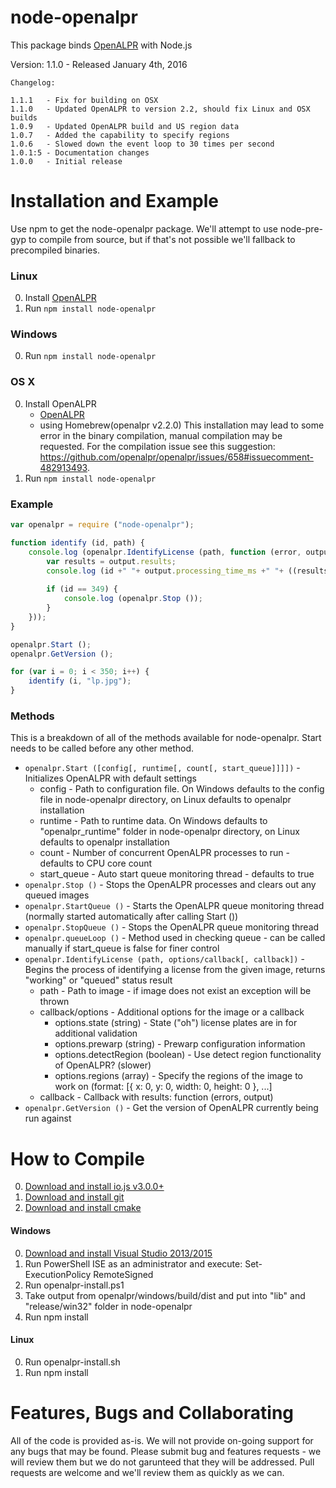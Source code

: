 node-openalpr
============

This package binds [OpenALPR](https://github.com/openalpr/openalpr) with Node.js

Version: 1.1.0 - Released January 4th, 2016

```
Changelog:

1.1.1	- Fix for building on OSX
1.1.0   - Updated OpenALPR to version 2.2, should fix Linux and OSX builds
1.0.9	- Updated OpenALPR build and US region data
1.0.7	- Added the capability to specify regions
1.0.6	- Slowed down the event loop to 30 times per second
1.0.1:5	- Documentation changes
1.0.0	- Initial release
```

# Installation and Example

Use npm to get the node-openalpr package. We'll attempt to use node-pre-gyp to compile from source, but if
that's not possible we'll fallback to precompiled binaries.

### Linux

0. Install [OpenALPR](https://github.com/openalpr/openalpr/wiki/Compilation-instructions-(Ubuntu-Linux))
0. Run ```npm install node-openalpr```

### Windows
0. Run ```npm install node-openalpr```

### OS X
0. Install OpenALPR
	- [OpenALPR](https://github.com/openalpr/openalpr/wiki/Compilation-instructions-(OS-X))
	- using Homebrew(openalpr v2.2.0)
This installation may lead to some error in the binary compilation, manual compilation may be requested. For the compilation issue see this suggestion: https://github.com/openalpr/openalpr/issues/658#issuecomment-482913493.
0. Run ```npm install node-openalpr```


### Example

```javascript
var openalpr = require ("node-openalpr");

function identify (id, path) {
	console.log (openalpr.IdentifyLicense (path, function (error, output) {
		var results = output.results;
        console.log (id +" "+ output.processing_time_ms +" "+ ((results.length > 0) ? results[0].plate : "No results"));
	
		if (id == 349) {
			console.log (openalpr.Stop ());
		}
	}));
}

openalpr.Start ();
openalpr.GetVersion ();

for (var i = 0; i < 350; i++) {
	identify (i, "lp.jpg");
}
```

### Methods

This is a breakdown of all of the methods available for node-openalpr. Start needs to be called before any other method.

* `openalpr.Start ([config[, runtime[, count[, start_queue]]]])` - Initializes OpenALPR with default settings
  * config - Path to configuration file. On Windows defaults to the config file in node-openalpr directory, on Linux defaults to openalpr installation
  * runtime - Path to runtime data. On Windows defaults to "openalpr_runtime" folder in node-openalpr directory, on Linux defaults to openalpr installation
  * count - Number of concurrent OpenALPR processes to run - defaults to CPU core count
  * start_queue - Auto start queue monitoring thread - defaults to true
* `openalpr.Stop ()` - Stops the OpenALPR processes and clears out any queued images
* `openalpr.StartQueue ()` - Starts the OpenALPR queue monitoring thread (normally started automatically after calling Start ())
* `openalpr.StopQueue ()` - Stops the OpenALPR queue monitoring thread
* `openalpr.queueLoop ()` - Method used in checking queue - can be called manually if start_queue is false for finer control
* `openalpr.IdentifyLicense (path, options/callback[, callback])` - Begins the process of identifying a license from the given image, returns "working" or "queued" status result
  * path - Path to image - if image does not exist an exception will be thrown
  * callback/options - Additional options for the image or a callback
    * options.state         (string)  - State ("oh") license plates are in for additional validation
    * options.prewarp       (string)  - Prewarp configuration information
    * options.detectRegion  (boolean) - Use detect region functionality of OpenALPR? (slower)
    * options.regions       (array)   - Specify the regions of the image to work on (format: [{ x: 0, y: 0, width: 0, height: 0 }, ...]
  * callback - Callback with results: function (errors, output)
* `openalpr.GetVersion ()` - Get the version of OpenALPR currently being run against

# How to Compile

0. [Download and install io.js v3.0.0+](https://iojs.org/en/index.html)
0. [Download and install git](https://git-scm.com/downloads)
0. [Download and install cmake](https://cmake.org/download/)

#### Windows

0. [Download and install Visual Studio 2013/2015](https://www.visualstudio.com/)
0. Run PowerShell ISE as an administrator and execute: Set-ExecutionPolicy RemoteSigned
0. Run openalpr-install.ps1
0. Take output from openalpr/windows/build/dist and put into "lib" and "release/win32" folder in node-openalpr
0. Run npm install

#### Linux

0. Run openalpr-install.sh
0. Run npm install

# Features, Bugs and Collaborating

All of the code is provided as-is. We will not provide on-going support for any bugs that may be found. Please submit bug
and features requests - we will review them but we do not garunteed that they will be addressed. Pull requests are welcome 
and we'll review them as quickly as we can.
